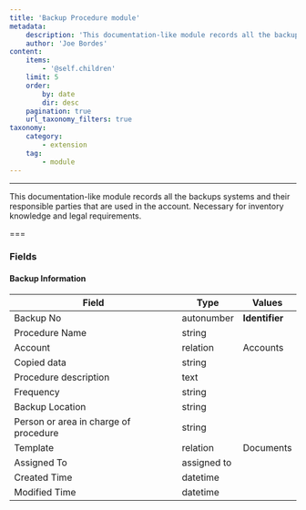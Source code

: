 ```yaml
---
title: 'Backup Procedure module'
metadata:
    description: 'This documentation-like module records all the backups systems and their responsible parties that are used in the account. Necessary for inventory knowledge and legal requirements.'
    author: 'Joe Bordes'
content:
    items:
        - '@self.children'
    limit: 5
    order:
        by: date
        dir: desc
    pagination: true
    url_taxonomy_filters: true
taxonomy:
    category:
        - extension
    tag:
        - module
---
```

---
This documentation-like module records all the backups systems and their responsible parties that are used in the account. Necessary for inventory knowledge and legal requirements.

===

### Fields

#### Backup Information

<table class="table table-striped">
<thead>
<tr class="header">
<th>Field</th>
<th>Type</th>
<th>Values</th>
</tr>
</thead>
<tbody>
<tr>
<td>Backup No</td>
<td>autonumber</td>
<td><strong>Identifier</strong></td>
</tr>
<tr>
<td>Procedure Name</td>
<td>string</td>
<td></td>
</tr>
<tr>
<td>Account</td>
<td>relation</td>
<td>Accounts</td>
</tr>
<tr>
<td>Copied data</td>
<td>string</td>
<td></td>
</tr>
<tr>
<td>Procedure description</td>
<td>text</td>
<td></td>
</tr>
<tr>
<td>Frequency</td>
<td>string</td>
<td></td>
</tr>
<tr>
<td>Backup Location</td>
<td>string</td>
<td></td>
</tr>
<tr>
<td>Person or area in charge of procedure</td>
<td>string</td>
<td></td>
</tr>
<tr>
<td>Template</td>
<td>relation</td>
<td>Documents</td>
</tr>
<tr>
<td>Assigned To</td>
<td>assigned to</td>
<td></td>
</tr>
<tr>
<td>Created Time</td>
<td>datetime</td>
<td></td>
</tr>
<tr>
<td>Modified Time</td>
<td>datetime</td>
<td></td>
</tr>
</tbody>
</table>